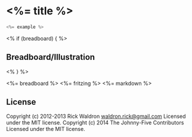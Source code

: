# <%= title %>


```javascript
<%= example %>
```

<% if (breadboard) { %>
## Breadboard/Illustration
<% } %>

<%= breadboard %>
<%= fritzing %>
<%= markdown %>



## License
Copyright (c) 2012-2013 Rick Waldron <waldron.rick@gmail.com>
Licensed under the MIT license.
Copyright (c) 2014 The Johnny-Five Contributors
Licensed under the MIT license.
